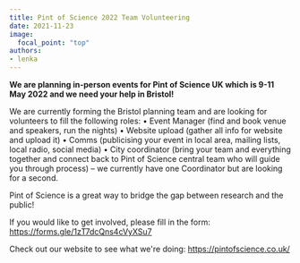 ```yaml
---
title: Pint of Science 2022 Team Volunteering
date: 2021-11-23
image:
  focal_point: "top"
authors:
- lenka
---
```


**We are planning in-person events for Pint of Science UK which is 9-11 May 2022 and we need your help in Bristol!**

<!--more-->

We are currently forming the Bristol planning team and are looking for volunteers to fill the following roles: 
• Event Manager (find and book venue and speakers, run the nights) 
• Website upload (gather all info for website and upload it) 
• Comms (publicising your event in local area, mailing lists, local radio, social media) 
• City coordinator (bring your team and everything together and connect back to Pint of Science central team who will guide you through process) – we currently have one Coordinator but are looking for a second.  
 
Pint of Science is a great way to bridge the gap between research and the public! 
 
If you would like to get involved, please fill in the form: https://forms.gle/1zT7dcQns4cVyXSu7 
 
Check out our website to see what we're doing: https://pintofscience.co.uk/ 
 
